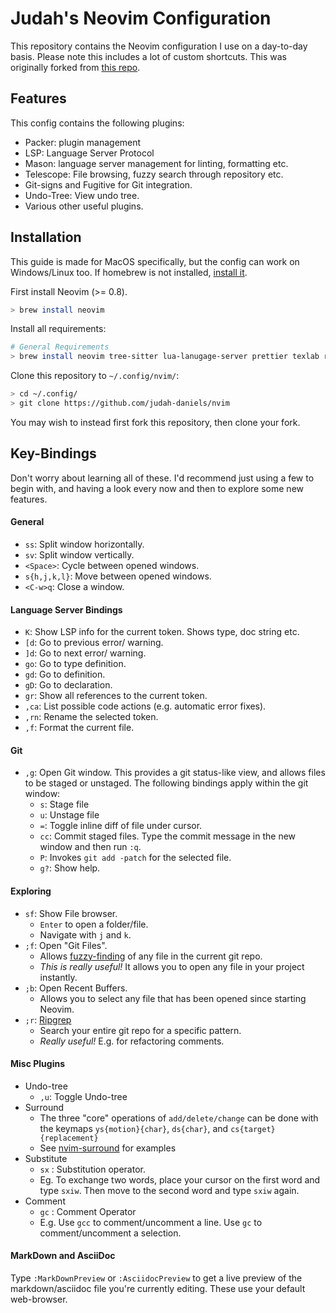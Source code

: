 # Judah's Neovim Configuration

This repository contains the Neovim configuration I use on a day-to-day basis. 
Please note this includes a lot of custom shortcuts. This was originally forked from [this repo](https://github.com/craftzdog/dotfiles-public/tree/master).

## Features

This config contains the following plugins:

- Packer: plugin management
- LSP: Language Server Protocol 
- Mason: language server management for linting, formatting etc.
- Telescope: File browsing, fuzzy search through repository etc.
- Git-signs and Fugitive for Git integration.
- Undo-Tree: View undo tree.
- Various other useful plugins.

## Installation

This guide is made for MacOS specifically, but the config can work on Windows/Linux too. If homebrew is not installed, [install it](https://brew.sh/).

First install Neovim (>= 0.8).

```bash
> brew install neovim
```

Install all requirements:
```sh
# General Requirements
> brew install neovim tree-sitter lua-lanugage-server prettier texlab ripgrep
```

Clone this repository to `~/.config/nvim/`:

```bash
> cd ~/.config/
> git clone https://github.com/judah-daniels/nvim
```

You may wish to instead first fork this repository, then clone your fork.


## Key-Bindings

Don't worry about learning all of these. I'd recommend just using a few to begin with, and having a look every now and then to explore some new features. 

#### General
- `ss`: Split window horizontally.
- `sv`: Split window vertically.
- `<Space>`: Cycle between opened windows.
- `s{h,j,k,l}`: Move between opened windows.
- `<C-w>q`: Close a window.

#### Language Server Bindings

- `K`: Show LSP info for the current token. Shows type, doc string etc.
- `[d`: Go to previous error/ warning.
- `]d`: Go to next error/ warning.
- `go`: Go to type definition.
- `gd`: Go to definition.
- `gD`: Go to declaration.
- `gr`: Show all references to the current token.
- `,ca`: List possible code actions (e.g. automatic error fixes).
- `,rn`: Rename the selected token.
- `,f`: Format the current file.

#### Git 

- `,g`: Open Git window. This provides a git status-like view, and allows files to be staged or unstaged. The following bindings apply within the git window:
    - `s`: Stage file
    - `u`: Unstage file
    - `=`: Toggle inline diff of file under cursor.
    - `cc`: Commit staged files. Type the commit message in the new window and then run `:q`.
    - `P`: Invokes `git add -patch` for the selected file.
    - `g?`: Show help.

#### Exploring 

- `sf`: Show File browser. 
    - `Enter` to open a folder/file.
    -  Navigate with `j` and `k`. 
- `;f`: Open "Git Files". 
    - Allows [fuzzy-finding](https://github.com/junegunn/fzf) of any file in the current git repo. 
    - *This is really useful!* It allows you to open any file in your project instantly.
- `;b`: Open Recent Buffers. 
    - Allows you to select any file that has been opened since starting Neovim.
- `;r`: [Ripgrep](https://github.com/BurntSushi/ripgrep)
    - Search your entire git repo for a specific pattern.
    - *Really useful!* E.g. for refactoring comments.


#### Misc Plugins
- Undo-tree
    - `,u`: Toggle Undo-tree
- Surround
    - The three "core" operations of `add/delete/change` can be done with the keymaps `ys{motion}{char}`, `ds{char}`, and `cs{target}{replacement}`
    - See [nvim-surround](https://github.com/kylechui/nvim-surround#rocket-usage) for examples
- Substitute
    - `sx` : Substitution operator.
    - Eg. To exchange two words, place your cursor on the first word and type `sxiw`. Then move to the second word and type `sxiw` again.
- Comment
    - `gc` : Comment Operator 
    - E.g. Use `gcc` to comment/uncomment a line. Use `gc` to comment/uncomment a selection.

#### MarkDown and AsciiDoc
Type `:MarkDownPreview` or `:AsciidocPreview` to get a live preview of the markdown/asciidoc file you're currently editing. These use your default web-browser.
